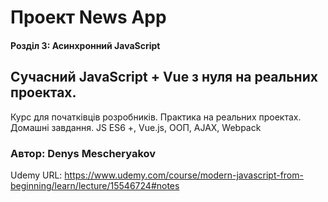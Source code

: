 # Проект News App

#### Розділ 3: Асинхронний JavaScript

## Сучасний JavaScript + Vue з нуля на реальних проектах.

Курс для початківців розробників. Практика на реальних проектах. Домашні завдання. JS ES6 +, Vue.js, ООП, AJAX, Webpack

### Автор: Denys Mescheryakov

Udemy URL: <https://www.udemy.com/course/modern-javascript-from-beginning/learn/lecture/15546724#notes>
